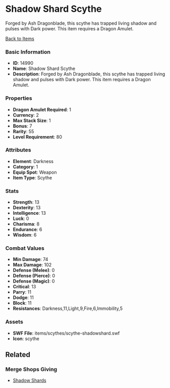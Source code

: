 # Shadow Shard Scythe

Forged by Ash Dragonblade, this scythe has trapped  living shadow and pulses with Dark power. This item requires a Dragon Amulet.

[Back to Items](../items.md)

### Basic Information

- **ID**: 14990
- **Name**: Shadow Shard Scythe
- **Description**: Forged by Ash Dragonblade, this scythe has trapped  living shadow and pulses with Dark power. This item requires a Dragon Amulet.

### Properties

- **Dragon Amulet Required**: 1
- **Currency**: 2
- **Max Stack Size**: 1
- **Bonus**: 7
- **Rarity**: 55
- **Level Requirement**: 80

### Attributes

- **Element**: Darkness
- **Category**: 1
- **Equip Spot**: Weapon
- **Item Type**: Scythe

### Stats

- **Strength**: 13
- **Dexterity**: 13
- **Intelligence**: 13
- **Luck**: 0
- **Charisma**: 8
- **Endurance**: 6
- **Wisdom**: 6

### Combat Values

- **Min Damage**: 74
- **Max Damage**: 102
- **Defense (Melee)**: 0
- **Defense (Pierce)**: 0
- **Defense (Magic)**: 0
- **Critical**: 13
- **Parry**: 11
- **Dodge**: 11
- **Block**: 11
- **Resistances**: Darkness,11,Light,9,Fire,6,Immobility,5

### Assets

- **SWF File**: items/scythes/scythe-shadowshard.swf
- **Icon**: scythe

## Related

### Merge Shops Giving

- [Shadow Shards](../merge-shops/242-shadow-shards.md)

